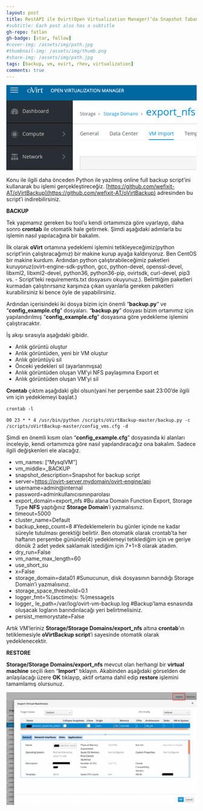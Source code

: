 ```yaml
---
layout: post
title: RestAPI ile Ovirt(Open Virtualization Manager)’da Snapshot Tabanında Otomatik Backup/Restore Operasyonu
#subtitle: Each post also has a subtitle
gh-repo: fatlan
gh-badge: [star, follow]
#cover-img: /assets/img/path.jpg
#thumbnail-img: /assets/img/thumb.png
#share-img: /assets/img/path.jpg
tags: [backup, vm, ovirt, rhev, virtualization]
comments: true
---
```

![Crepe](assets/img/restapi-ovirt-bac-res/rest-bac-res01.png)

Konu ile ilgili daha önceden Python ile yazılmış online full backup script’ini kullanarak bu işlemi gerçekleştireceğiz.
[https://github.com/wefixit-AT/oVirtBackup](https://github.com/wefixit-AT/oVirtBackup) adresinden bu script’i indirebilirsiniz.

**BACKUP**

Tek yapmamız gereken bu tool’u kendi ortamımıza göre uyarlayıp, daha sonro **crontab** ile otomatik hale getirmek. Şimdi aşağıdaki adımlarla bu işlemin nasıl yapılacağına bir bakalım.

İlk olarak **oVirt** ortamına yedeklemi işlemini tetikleyeceğimiz(python script’inin çalıştıracağımız) bir makine kurup ayağa kaldırıyoruz. Ben CentOS bir makine kurdum. Ardından python çalıştırabileceğimiz paketleri kuruyoruz(ovirt-engine-sdk-python, gcc, python-devel, openssl-devel, libxml2, libxml2-devel, python36, python36-pip, ovirtsdk, curl-devel, pip3 vs. - Script’teki requirements.txt dosyasını okuyunuz.). Belirttiğim paketleri kurmadan çalıştırırsanız karşınıza çıkan uyarılarla gereken paketleri kurabilirsiniz ki bence öyle de yapabilirsiniz.

Ardından içerisindeki iki dosya bizim için önemli “**backup.py**” ve “**config_example.cfg**” dosyaları. “**backup.py**” dosyası bizim ortamımız için yapılandırılmış “**config_example.cfg**” dosyasına göre yedekleme işlemini çalıştıracaktır.

İş akışı sırasıyla aşağıdaki gibidir.

- Anlık görüntü oluştur
- Anlık görüntüden, yeni bir VM oluştur
- Anlık görüntüyü sil
- Önceki yedekleri sil (ayarlanmışsa)
- Anlık görüntüden oluşan VM’yi NFS paylaşımına Export et
- Anlık görüntüden oluşan VM’yi sil

**Crontab** çıktım aşağıdaki gibi olsun(yani her perşembe saat 23:00’de ilgili vm için yedeklemeyi başlat.)

~~~
crontab -l
~~~

~~~
00 23 * * 4 /usr/bin/python /scripts/oVirtBackup-master/backup.py -c /scripts/oVirtBackup-master/config_vms.cfg -d
~~~

Şimdi en önemli kısım olan “**config_example.cfg**” dosyasında ki alanları inceleyip, kendi ortamımıza göre nasıl yapılandıracağız ona bakalım. Sadece ilgili değişkenleri ele alacağız.

- vm_names: [“MysqlVM”]
- vm_middle=_BACKUP
- snapshot_description=Snapshot for backup script
- server=https://ovirt-server.mydomain/ovirt-engine/api
- username=admin@internal
- password=adminkullanıcısınınparolası
- export_domain=export_nfs #Bu alana Domain Function Export, Storage Type **NFS** yaptığınız **Storage Domain**’i yazmalısınız.
- timeout=5000
- cluster_name=Default
- backup_keep_count=8 #Yedeklemelerin bu günler içinde ne kadar süreyle tutulması gerektiği belirtir. Ben otomatik olarak crontab’ta her haftanın perşembe gününde(4) yedeklemeyi tetiklediğim için ve geriye dönük 2 adet yedek saklamak istediğim için 7+1=8 olarak atadım.
- dry_run=False
- vm_name_max_length=60
- use_short_su
- x=False
- storage_domain=data01 #Sunucunun, disk dosyasının barındığı Storage Domain’i yazmalısınız.
- storage_space_threshold=0.1
- logger_fmt=%(asctime)s: %(message)s
- logger_ le_path=/var/log/ovirt-vm-backup.log #Backup’lama esnasında oluşacak logların barındırılacağı yeri belirtmelisiniz.
- persist_memorystate=False

Artık VM’leriniz **Storage/Storage Domains/export_nfs** altına **crontab**’ın tetiklemesiyle **oVirtBackup script**’i sayesinde otomatik olarak yedeklenecektir.

**RESTORE**

**Storage/Storage Domains/export_nfs** mevcut olan herhangi bir **virtual machine** seçili iken “**Import**” tıklayın. Akabinden aşağıdaki görselden de anlaşılacağı üzere **OK** tıklayıp, aktif ortama dahil edip **restore** işlemini tamamlamış olursunuz.

![Crepe](assets/img/restapi-ovirt-bac-res/rest-bac-res02.png)
